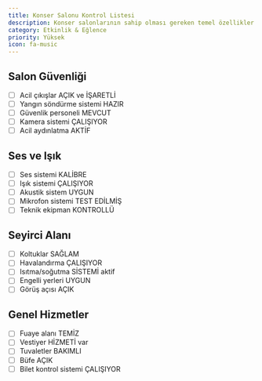 ```yaml
---
title: Konser Salonu Kontrol Listesi
description: Konser salonlarının sahip olması gereken temel özellikler
category: Etkinlik & Eğlence
priority: Yüksek
icon: fa-music
---
```


## Salon Güvenliği

- [ ] Acil çıkışlar AÇIK ve İŞARETLİ
- [ ] Yangın söndürme sistemi HAZIR
- [ ] Güvenlik personeli MEVCUT
- [ ] Kamera sistemi ÇALIŞIYOR
- [ ] Acil aydınlatma AKTİF

## Ses ve Işık

- [ ] Ses sistemi KALİBRE
- [ ] Işık sistemi ÇALIŞIYOR
- [ ] Akustik sistem UYGUN
- [ ] Mikrofon sistemi TEST EDİLMİŞ
- [ ] Teknik ekipman KONTROLLÜ

## Seyirci Alanı

- [ ] Koltuklar SAĞLAM
- [ ] Havalandırma ÇALIŞIYOR
- [ ] Isıtma/soğutma SİSTEMİ aktif
- [ ] Engelli yerleri UYGUN
- [ ] Görüş açısı AÇIK

## Genel Hizmetler

- [ ] Fuaye alanı TEMİZ
- [ ] Vestiyer HİZMETİ var
- [ ] Tuvaletler BAKIMLI
- [ ] Büfe AÇIK
- [ ] Bilet kontrol sistemi ÇALIŞIYOR
